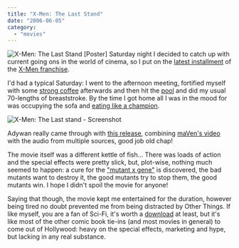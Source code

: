 ```yaml
---
title: "X-Men: The Last Stand"
date: "2006-06-05"
category:
  - "movies"
---
```


![X-Men: The Last Stand [Poster]](/wp-content/uploads/2006/06/x-men_poster.jpg "X-Men: The Last Stand [Poster]") Saturday night I decided to catch up with current going ons in the world of cinema, so I put on the [latest installment](http://imdb.com/title/tt0376994/) of the [X-Men franchise](http://www.rottentomatoes.com/m/x_men_3_the_last_stand/).

I'd had a typical Saturday: I went to the afternoon meeting, fortified myself with some [strong coffee](http://www.google.co.uk/search?q=grande+americano+with+an+extra+shot) afterwards and then hit the [pool](http://www.qub.ac.uk/pec/) and did my usual 70-lengths of breaststroke. By the time I got home all I was in the mood for was occupying the sofa and [eating like a champion](http://www.wannabebigforums.com/forumdisplay.php?f=46).

![X-Men: The Last stand - Screenshot](/wp-content/uploads/2006/06/x-men3_screenshot.jpg "X-Men: The Last stand - Screenshot")

Adywan really came through with [this release](http://www.newzbin.com/browse/post/1942671/), combining [maVen's video](http://www.vcdreview.com/info.php/i-62149.html) with the audio from multiple sources, good job old chap!

The movie itself was a different kettle of fish... There was loads of action and the special effects were pretty slick, but, plot-wise, nothing much seemed to happen: a cure for the ["mutant x gene"](http://www.gingerkids.org/) is discovered, the bad mutants want to destroy it, the good mutants try to stop them, the good mutants win. I hope I didn't spoil the movie for anyone!

Saying that though, the movie kept me entertained for the duration, however being tired no doubt prevented me from being distracted by Other Things. If like myself, you are a fan of Sci-Fi, it's worth a [download](http://newshosting.com/) at least, but it's like most of the other comic book tie-ins (and most movies in general) to come out of Hollywood: heavy on the special effects, marketing and hype, but lacking in any real substance.
